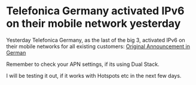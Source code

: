 # Telefonica Germany activated IPv6 on their mobile network yesterday

Yesterday Telefonica Germany, as the last of the big 3, activated IPv6 on their mobile networks for all existing customers: [Original Announcement in German](https://www.telefonica.de/news/corporate/2021/04/mehr-ip-adressen-und-endgeraete-im-netz-o2-kunden-nutzen-internet-protokolle-ipv4-und-ipv6-im-parallelbetrieb.html)

Remember to check your APN settings, if its using Dual Stack.

I will be testing it out, if it works with Hotspots etc in the next few days.
